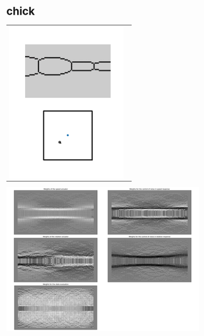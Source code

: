# chick

|                      |                     |
|----------------------|---------------------|
|![demo](docs/demo.gif)|                     |

![analysis](docs/analysis.png)
